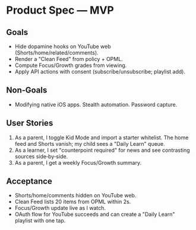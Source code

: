 <!-- status: stub; target: 150+ words -->

# Product Spec — MVP

## Goals
- Hide dopamine hooks on YouTube web (Shorts/home/related/comments).  
- Render a "Clean Feed" from policy + OPML.  
- Compute Focus/Growth grades from viewing.  
- Apply API actions with consent (subscribe/unsubscribe; playlist add).

## Non‑Goals
- Modifying native iOS apps.  Stealth automation.  Password capture.

## User Stories
1) As a parent, I toggle Kid Mode and import a starter whitelist.  The home feed and Shorts vanish; my child sees a "Daily Learn" queue.  
2) As a learner, I set "counterpoint required" for news and see contrasting sources side‑by‑side.  
3) As a parent, I get a weekly Focus/Growth summary.

## Acceptance
- Shorts/home/comments hidden on YouTube web.  
- Clean Feed lists 20 items from OPML within 2s.  
- Focus/Growth update live as I watch.  
- OAuth flow for YouTube succeeds and can create a "Daily Learn" playlist with one tap.

